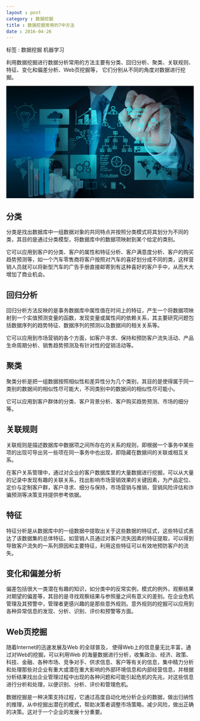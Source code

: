 ```yaml
---
layout : post
category : 数据挖掘
title : 数据挖掘常用的7中方法
date : 2016-04-26
---
```



标签 : 数据挖掘 机器学习


<!-- more -->






利用数据挖掘进行数据分析常用的方法主要有分类、回归分析、聚类、关联规则、特征、变化和偏差分析、Web页挖掘等， 它们分别从不同的角度对数据进行挖掘。

![插图](/res/img/blogimg/20160426/2016042601.png)

##  分类

分类是找出数据库中一组数据对象的共同特点并按照分类模式将其划分为不同的类，其目的是通过分类模型，将数据库中的数据项映射到某个给定的类别。

它可以应用到客户的分类、客户的属性和特征分析、客户满意度分析、客户的购买趋势预测等，如一个汽车零售商将客户按照对汽车的喜好划分成不同的类，这样营销人员就可以将新型汽车的广告手册直接邮寄到有这种喜好的客户手中，从而大大增加了商业机会。

## 回归分析

回归分析方法反映的是事务数据库中属性值在时间上的特征，产生一个将数据项映射到一个实值预测变量的函数，发现变量或属性间的依赖关系，其主要研究问题包括数据序列的趋势特征、数据序列的预测以及数据间的相关关系等。

它可以应用到市场营销的各个方面，如客户寻求、保持和预防客户流失活动、产品生命周期分析、销售趋势预测及有针对性的促销活动等。

## 聚类

聚类分析是把一组数据按照相似性和差异性分为几个类别，其目的是使得属于同一类别的数据间的相似性尽可能大，不同类别中的数据间的相似性尽可能小。

它可以应用到客户群体的分类、客户背景分析、客户购买趋势预测、市场的细分等。

## 关联规则

关联规则是描述数据库中数据项之间所存在的关系的规则，即根据一个事务中某些项的出现可导出另一些项在同一事务中也出现，即隐藏在数据间的关联或相互关系。

在客户关系管理中，通过对企业的客户数据库里的大量数据进行挖掘，可以从大量的记录中发现有趣的关联关系，找出影响市场营销效果的关键因素，为产品定位、定价与定制客户群，客户寻求、细分与保持，市场营销与推销，营销风险评估和诈骗预测等决策支持提供参考依据。

## 特征

特征分析是从数据库中的一组数据中提取出关于这些数据的特征式，这些特征式表达了该数据集的总体特征。如营销人员通过对客户流失因素的特征提取，可以得到导致客户流失的一系列原因和主要特征，利用这些特征可以有效地预防客户的流失。

## 变化和偏差分析

偏差包括很大一类潜在有趣的知识，如分类中的反常实例，模式的例外，观察结果对期望的偏差等，其目的是寻找观察结果与参照量之间有意义的差别。在企业危机管理及其预警中，管理者更感兴趣的是那些意外规则。意外规则的挖掘可以应用到各种异常信息的发现、分析、识别、评价和预警等方面。

## Web页挖掘

随着Internet的迅速发展及Web 的全球普及， 使得Web上的信息量无比丰富，通过对Web的挖掘，可以利用Web 的海量数据进行分析，收集政治、经济、政策、科技、金融、各种市场、竞争对手、供求信息、客户等有关的信息，集中精力分析和处理那些对企业有重大或潜在重大影响的外部环境信息和内部经营信息，并根据分析结果找出企业管理过程中出现的各种问题和可能引起危机的先兆，对这些信息进行分析和处理，以便识别、分析、评价和管理危机。

数据挖掘是一种决策支持过程，它通过高度自动化地分析企业的数据，做出归纳性的推理，从中挖掘出潜在的模式，帮助决策者调整市场策略，减少风险，做出正确的决策。这对于一个企业的发展十分重要。